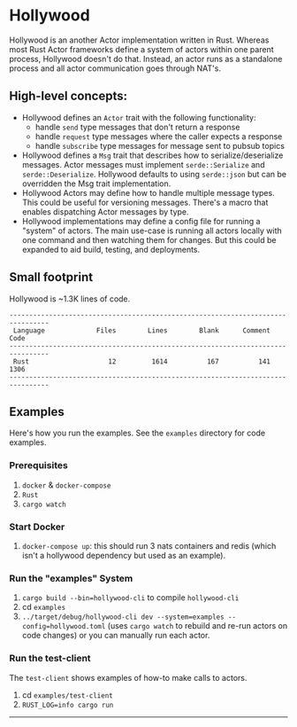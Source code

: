 # Hollywood

Hollywood is an another Actor implementation written in Rust. Whereas most Rust Actor frameworks define a system of actors within one parent process, Hollywood doesn't do that. Instead, an actor runs as a standalone process and all actor communication goes through NAT's.

## High-level concepts:

- Hollywood defines an `Actor` trait with the following functionality:
    - handle `send` type messages that don't return a response
    - handle `request` type messages where the caller expects a response
    - handle `subscribe` type messages for message sent to pubsub topics
- Hollywood defines a `Msg` trait that describes how to serialize/deserialize messages. Actor messages must implement `serde::Serialize` and `serde::Deserialize`. Hollywood defaults to using `serde::json` but can be overridden the Msg trait implementation.
- Hollywood Actors may define how to handle multiple message types. This could be useful for versioning messages. There's a macro that enables dispatching Actor messages by type.
- Hollywood implementations may define a config file for running a "system" of actors.
  The main use-case is running all actors locally with one command and then watching them for changes. But this could be expanded to aid build, testing, and deployments.

## Small footprint

Hollywood is ~1.3K lines of code.
```
--------------------------------------------------------------------------------
 Language             Files        Lines        Blank      Comment         Code
--------------------------------------------------------------------------------
 Rust                    12         1614          167          141         1306
--------------------------------------------------------------------------------
```

## Examples

Here's how you run the examples. See the `examples` directory for code examples.

### Prerequisites

1. `docker` & `docker-compose`
2. `Rust`
3. `cargo watch`

### Start Docker

1. `docker-compose up`: this should run 3 nats containers and redis (which isn't a hollywood dependency but used as an example).

### Run the "examples" System

1. `cargo build --bin=hollywood-cli` to compile `hollywood-cli`
2. cd `examples`
3. `../target/debug/hollywood-cli dev --system=examples --config=hollywood.toml` (uses `cargo watch` to rebuild and re-run actors on code changes) or you can manually run each actor.

### Run the test-client

The `test-client` shows examples of how-to make calls to actors.

1. cd `examples/test-client`
2. `RUST_LOG=info cargo run`

---
